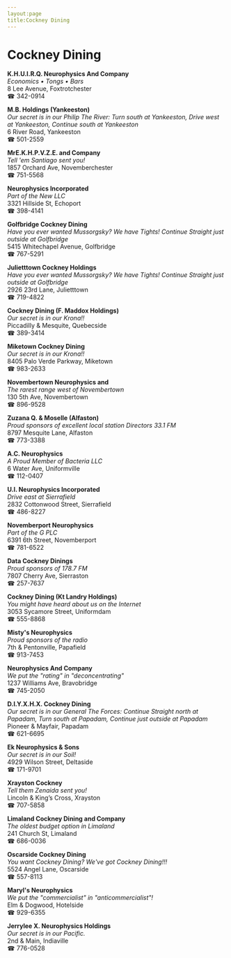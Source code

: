 ```yaml
---
layout:page
title:Cockney Dining
---
```

# Cockney Dining

**K.H.U.I.R.Q. Neurophysics And Company**  
_Economics • Tongs • Bars_  
8 Lee Avenue, Foxtrotchester  
☎ 342-0914



**M.B. Holdings (Yankeeston)**  
_Our secret is in our Philip 
The River: Turn south at Yankeeston, Drive west at Yankeeston, Continue south at Yankeeston_  
6 River Road, Yankeeston  
☎ 501-2559



**MrE.K.H.P.V.Z.E. and Company**  
_Tell 'em Santiago sent you!_  
1857 Orchard Ave, Novemberchester  
☎ 751-5568



**Neurophysics Incorporated**  
_Part of the New LLC_  
3321 Hillside St, Echoport  
☎ 398-4141



**Golfbridge Cockney Dining**  
_Have you ever wanted Mussorgsky? We have Tights! 
Continue Straight just outside at Golfbridge_  
5415 Whitechapel Avenue, Golfbridge  
☎ 767-5291



**Julietttown Cockney Holdings**  
_Have you ever wanted Mussorgsky? We have Tights! 
Continue Straight just outside at Golfbridge_  
2926 23rd Lane, Julietttown  
☎ 719-4822



**Cockney Dining (F. Maddox Holdings)**  
_Our secret is in our Krona!!_  
Piccadilly & Mesquite, Quebecside  
☎ 389-3414



**Miketown Cockney Dining**  
_Our secret is in our Krona!!_  
8405 Palo Verde Parkway, Miketown  
☎ 983-2633



**Novembertown Neurophysics and**  
_The rarest range west of Novembertown_  
130 5th Ave, Novembertown  
☎ 896-9528



**Zuzana Q. & Moselle (Alfaston)**  
_Proud sponsors of excellent local station Directors 33.1 FM_  
8797 Mesquite Lane, Alfaston  
☎ 773-3388



**A.C. Neurophysics**  
_A Proud Member of Bacteria LLC_  
6 Water Ave, Uniformville  
☎ 112-0407



**U.I. Neurophysics Incorporated**  
_Drive east at Sierrafield_  
2832 Cottonwood Street, Sierrafield  
☎ 486-8227



**Novemberport Neurophysics**  
_Part of the G PLC_  
6391 6th Street, Novemberport  
☎ 781-6522



**Data Cockney Dinings**  
_Proud sponsors of 178.7 FM_  
7807 Cherry Ave, Sierraston  
☎ 257-7637



**Cockney Dining (Kt Landry Holdings)**  
_You might have heard about us on the Internet_  
3053 Sycamore Street, Uniformdam  
☎ 555-8868



**Misty's Neurophysics**  
_Proud sponsors of the radio_  
7th & Pentonville, Papafield  
☎ 913-7453



**Neurophysics And Company**  
_We put the "rating" in "deconcentrating"_  
1237 Williams Ave, Bravobridge  
☎ 745-2050



**D.I.Y.X.H.X. Cockney Dining**  
_Our secret is in our General 
The Forces: Continue Straight north at Papadam, Turn south at Papadam, Continue just outside at Papadam_  
Pioneer & Mayfair, Papadam  
☎ 621-6695



**Ek Neurophysics & Sons**  
_Our secret is in our Soil!_  
4929 Wilson Street, Deltaside  
☎ 171-9701



**Xrayston Cockney**  
_Tell them Zenaida sent you!_  
Lincoln & King’s Cross, Xrayston  
☎ 707-5858



**Limaland Cockney Dining and Company**  
_The oldest budget option in Limaland_  
241 Church St, Limaland  
☎ 686-0036



**Oscarside Cockney Dining**  
_You want Cockney Dining? We've got Cockney Dining!!!_  
5524 Angel Lane, Oscarside  
☎ 557-8113



**Maryl's Neurophysics**  
_We put the "commercialist" in "anticommercialist"!_  
Elm & Dogwood, Hotelside  
☎ 929-6355



**Jerrylee X. Neurophysics Holdings**  
_Our secret is in our Pacific._  
2nd & Main, Indiaville  
☎ 776-0528



